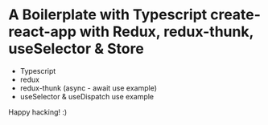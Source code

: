 # A Boilerplate with Typescript create-react-app with Redux, redux-thunk, useSelector & Store


* Typescript
* redux
* redux-thunk (async - await use example)
* useSelector & useDispatch use example

Happy hacking! :)
